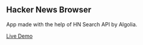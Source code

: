 ## Hacker News Browser

App  made with the help of HN Search API by Algolia.

[Live Demo](https://hackernewsbrowser.netlify.app/)